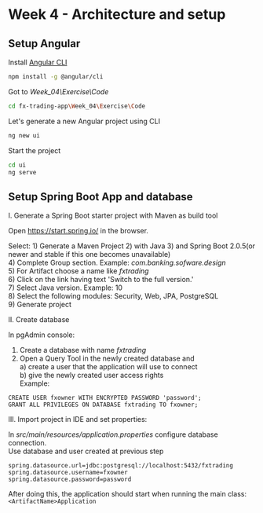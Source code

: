 # Week 4 - Architecture and setup

## Setup Angular

Install [Angular CLI](https://cli.angular.io/)

````bash
npm install -g @angular/cli
````

Got to *Week_04\Exercise\Code*

````bash
cd fx-trading-app\Week_04\Exercise\Code
````

Let's generate a new Angular project using CLI

````bash
ng new ui
````

Start the project

````bash
cd ui
ng serve
````

## Setup Spring Boot App and database

I. Generate a Spring Boot starter project with Maven as build tool  

Open https://start.spring.io/ in the browser.  

Select: 1) Generate a Maven Project 2) with Java 3) and Spring Boot 2.0.5(or newer and stable if this one becomes unavailable)  
4) Complete Group section. Example: <em>com.banking.sofware.design</em>   
5) For Artifact choose a name like <em>fxtrading</em>  
6) Click on the link having text 'Switch to the full version.'  
7) Select Java version. Example: 10  
8) Select the following modules: Security, Web, JPA, PostgreSQL  
9) Generate project  



II. Create database  

In pgAdmin console:  

1. Create a database with name <em>fxtrading</em>  
2. Open a Query Tool in the newly created database and  
a) create a user that the application will use to connect  
b) give the newly created user access rights  
Example:  
```
CREATE USER fxowner WITH ENCRYPTED PASSWORD 'password';
GRANT ALL PRIVILEGES ON DATABASE fxtrading TO fxowner;
```

III. Import project in IDE and set properties:  

In <em>src/main/resources/application.properties</em> configure database connection.   
Use database and user created at previous step  
```
spring.datasource.url=jdbc:postgresql://localhost:5432/fxtrading  
spring.datasource.username=fxowner  
spring.datasource.password=password 
```

After doing this, the application should start when running the main class: ```<ArtifactName>Application```

